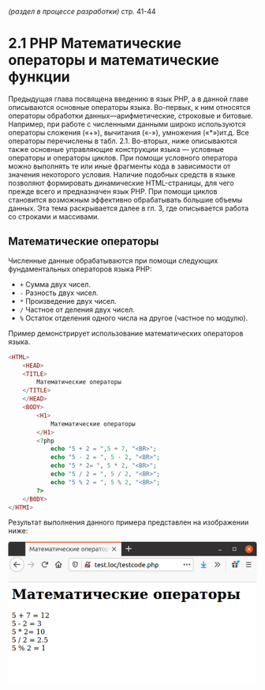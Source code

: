 _(раздел в процессе разработки)_
стр. 41-44

# 2.1 PHP Математические операторы и математические функции


Предыдущая глава посвящена введению в язык РНР, а в данной главе описываются
основные операторы языка. Во-первых, к ним относятся операторы 
обработки данных—арифметические, строковые и битовые. Например, при 
работе с численными данными широко используются операторы сложения («+»),
вычитания («-»), умножения («*»)ит.д. Все операторы перечислены в табл. 2.1.
Во-вторых, ниже описываются также основные управляющие конструкции
языка — условные операторы и операторы циклов. При помощи условного 
оператора можно выполнять те или иные фрагменты кода в зависимости от 
значения некоторого условия. Наличие подобных средств в языке позволяют 
формировать динамические HTML-страницы, для чего прежде всего и предназначен
язык РНР. При помощи циклов становится возможным эффективно обрабатывать большие
объемы данных. Эта тема раскрывается далее в гл. 3, где описывается работа со 
строками и массивами.

## Математические операторы

Численные данные обрабатываются при помощи следующих 
фундаментальных операторов языка РНР:

* `+`      Сумма двух чисел.
* `-`       Разность двух чисел.
* `*`       Произведение двух чисел.
* `/`      Частное от деления двух чисел.
* `%`      Остаток отделения одного числа на другое (частное по модулю).

Пример демонстрирует использование математических операторов 
языка.

```php
<HTML>
    <HEAD>
    <TITLE>
        Математические операторы
    </TITLE>
    </HEAD>
    <BODY>
        <H1>
            Математические операторы
        </H1>
        <?php
            echo "5 + 2 = ",5 + 7, "<BR>"; 
            echo "5 - 2 = ", 5 - 2, "<BR>";
            echo "5 * 2= ", 5 * 2, "<BR>";
            echo "5 / 2 = ", 5 / 2, "<BR>";
            echo "5 % 2 = ", 5 % 2, "<BR>";
        ?>
    </B0DY>
</HTMI>
```

Результат выполнения данного примера представлен на изображении ниже:

![php математические операторы](images/math_operatos_src1.png)


